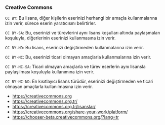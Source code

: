 ### Creative Commons

`CC BY`: Bu lisans, diğer kişilerin eserinizi herhangi bir amaçla kullanmalarına izin verir, sürece eserin yaratıcısını belirtirler.

`CC BY-SA`: Bu, eserinizi ve türevlerini aynı lisans koşulları altında paylaşmaları koşuluyla, diğerlerinin eserinizi kullanmasına izin verir.

`CC BY-ND`: Bu lisans, eserinizi değiştirmeden kullanmalarına izin verir.

`CC BY-NC`: Bu, eserinizi ticari olmayan amaçlarla kullanmalarına izin verir.

`CC BY-NC-SA`: Ticari olmayan amaçlarla ve türev eserlerin aynı lisansla paylaşılması koşuluyla kullanımına izin verir.

`CC BY-NC-ND`: En kısıtlayıcı lisans türüdür, eserinizi değiştirmeden ve ticari olmayan amaçlarla kullanılmasına izin verir.

- https://creativecommons.org
- https://creativecommons.org.tr/
- https://creativecommons.org.tr/lisanslar/
- https://creativecommons.org/share-your-work/platform/
- https://chooser-beta.creativecommons.org/?lang=tr
